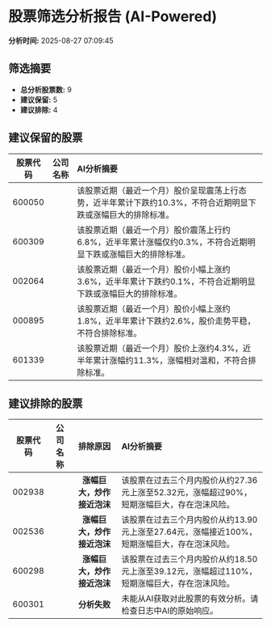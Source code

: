 # 股票筛选分析报告 (AI-Powered)

**分析时间:** 2025-08-27 07:09:45

## 筛选摘要

- **总分析股票数:** 9
- **建议保留:** 5
- **建议排除:** 4

## 建议保留的股票

| 股票代码 | 公司名称 | AI分析摘要 |
|:---:|:---:|:---|
| 600050 |  | 该股票近期（最近一个月）股价呈现震荡上行态势，近半年累计下跌约10.3%，不符合近期明显下跌或涨幅巨大的排除标准。 |
| 600309 |  | 该股票近期（最近一个月）股价震荡上行约6.8%，近半年累计涨幅仅约0.3%，不符合近期明显下跌或涨幅巨大的排除标准。 |
| 002064 |  | 该股票近期（最近一个月）股价小幅上涨约3.6%，近半年累计下跌约0.1%，不符合近期明显下跌或涨幅巨大的排除标准。 |
| 000895 |  | 该股票近期（最近一个月）股价小幅上涨约1.8%，近半年累计下跌约2.6%，股价走势平稳，不符合排除标准。 |
| 601339 |  | 该股票近期（最近一个月）股价上涨约4.3%，近半年累计涨幅约11.3%，涨幅相对温和，不符合排除标准。 |

## 建议排除的股票

| 股票代码 | 公司名称 | 排除原因 | AI分析摘要 |
|:---:|:---:|:---:|:---|
| 002938 |  | **涨幅巨大，炒作接近泡沫** | 该股票在过去三个月内股价从约27.36元上涨至52.32元，涨幅超过90%，短期涨幅巨大，存在泡沫风险。 |
| 002536 |  | **涨幅巨大，炒作接近泡沫** | 该股票在过去三个月内股价从约13.90元上涨至27.64元，涨幅接近100%，短期涨幅巨大，存在泡沫风险。 |
| 600298 |  | **涨幅巨大，炒作接近泡沫** | 该股票在过去三个月内股价从约18.50元上涨至39.12元，涨幅超过110%，短期涨幅巨大，存在泡沫风险。 |
| 600301 |  | **分析失败** | 未能从AI获取对此股票的有效分析。请检查日志中AI的原始响应。 |

